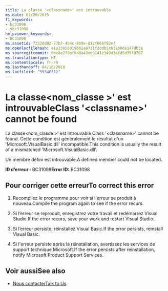 ```yaml
---
title: La classe '<classname>' est introuvable
ms.date: 07/20/2015
f1_keywords:
- bc31098
- vbc31098
helpviewer_keywords:
- BC31098
ms.assetid: 72528d02-77b7-4b4c-8b9e-d12f666f92ef
ms.openlocfilehash: e1a33a56d196b2a8731f2ddb5c632b0de147db3e
ms.sourcegitcommit: 0be8a279af6d8a43e03141e349d3efd5d35f8767
ms.translationtype: HT
ms.contentlocale: fr-FR
ms.lasthandoff: 04/18/2019
ms.locfileid: "59346312"
---
```

# <a name="class-classname-cannot-be-found"></a><span data-ttu-id="82586-102">La classe\<nom_classe >' est introuvable</span><span class="sxs-lookup"><span data-stu-id="82586-102">Class '\<classname>' cannot be found</span></span>
<span data-ttu-id="82586-103">La classe\<nom_classe >' est introuvable.</span><span class="sxs-lookup"><span data-stu-id="82586-103">Class '\<classname>' cannot be found.</span></span> <span data-ttu-id="82586-104">Cette condition est généralement le résultat d'un 'Microsoft.VisualBasic.dll' incompatible.</span><span class="sxs-lookup"><span data-stu-id="82586-104">This condition is usually the result of a mismatched 'Microsoft.VisualBasic.dll'.</span></span>  
  
 <span data-ttu-id="82586-105">Un membre défini est introuvable.</span><span class="sxs-lookup"><span data-stu-id="82586-105">A defined member could not be located.</span></span>  
  
 <span data-ttu-id="82586-106">**ID d’erreur :** BC31098</span><span class="sxs-lookup"><span data-stu-id="82586-106">**Error ID:** BC31098</span></span>  
  
## <a name="to-correct-this-error"></a><span data-ttu-id="82586-107">Pour corriger cette erreur</span><span class="sxs-lookup"><span data-stu-id="82586-107">To correct this error</span></span>  
  
1. <span data-ttu-id="82586-108">Recompilez le programme pour voir si l'erreur se produit à nouveau.</span><span class="sxs-lookup"><span data-stu-id="82586-108">Compile the program again to see if the error recurs.</span></span>  
  
2. <span data-ttu-id="82586-109">Si l’erreur se reproduit, enregistrez votre travail et redémarrez Visual Studio.</span><span class="sxs-lookup"><span data-stu-id="82586-109">If the error recurs, save your work and restart Visual Studio.</span></span>  
  
3. <span data-ttu-id="82586-110">Si l’erreur persiste, réinstallez Visual Basic.</span><span class="sxs-lookup"><span data-stu-id="82586-110">If the error persists, reinstall Visual Basic.</span></span>  
  
4. <span data-ttu-id="82586-111">Si l'erreur persiste après la réinstallation, avertissez les services de support technique Microsoft.</span><span class="sxs-lookup"><span data-stu-id="82586-111">If the error persists after reinstallation, notify Microsoft Product Support Services.</span></span>  
  
## <a name="see-also"></a><span data-ttu-id="82586-112">Voir aussi</span><span class="sxs-lookup"><span data-stu-id="82586-112">See also</span></span>

- [<span data-ttu-id="82586-113">Nous contacter</span><span class="sxs-lookup"><span data-stu-id="82586-113">Talk to Us</span></span>](/visualstudio/ide/talk-to-us)
